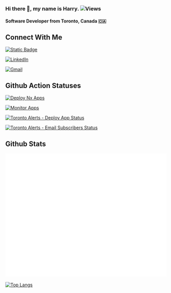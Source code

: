### Hi there 👋, my name is Harry. ![Views](https://komarev.com/ghpvc/?username=iamharryliu)

#### Software Developer from Toronto, Canada 🇨🇦

## Connect With Me

[![Static Badge](https://img.shields.io/badge/Personal_Website:-harryliu.design-blue)](https://harryliu.design/)

[![LinkedIn](https://img.shields.io/badge/linkedin-%230077B5.svg?style=for-the-badge&logo=linkedin&logoColor=white)](https://www.linkedin.com/in/iamharryliu/)

[![Gmail](https://img.shields.io/badge/Gmail-D14836?style=for-the-badge&logo=gmail&logoColor=white)](mailto:harryliu1995@gmail.com)

## Github Action Statuses

[![Deploy Nx Apps](https://github.com/iamharryliu/vigilant-broccoli/actions/workflows/deploy-nx-apps.yml/badge.svg)](https://github.com/iamharryliu/vigilant-broccoli/actions/workflows/deploy-nx-apps.yml)

[![Monitor Apps](https://github.com/iamharryliu/vigilant-broccoli/actions/workflows/monitor-apps.yml/badge.svg)](https://github.com/iamharryliu/vigilant-broccoli/actions/workflows/monitor-apps.yml)

[![Toronto Alerts - Deploy App Status](https://github.com/iamharryliu/vigilant-broccoli/actions/workflows/deploy-gta-update-alert.yml/badge.svg)](https://github.com/iamharryliu/vigilant-broccoli/actions/workflows/deploy-toronto-alerts-app.yml)

[![Toronto Alerts - Email Subscribers Status](https://github.com/iamharryliu/vigilant-broccoli/actions/workflows/email-gta-update-alert-subscribers.yml/badge.svg)](https://github.com/iamharryliu/vigilant-broccoli/actions/workflows/email-toronto-alerts-subscribers.yml)

<!-- [![GitHub Streak](https://streak-stats.demolab.com/?user=iamharryliu&theme=dark)](https://git.io/streak-stats) -->

## Github Stats

![Metrics](/github-metrics.svg)

[![Top Langs](https://github-readme-stats.vercel.app/api/top-langs/?username=iamharryliu)](https://github.com/iamharryliu/github-readme-stats)
